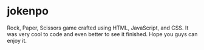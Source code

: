 # jokenpo
Rock, Paper, Scissors game crafted using HTML, JavaScript, and CSS. It was very cool to code and even better to see it finished. Hope you guys can enjoy it.
